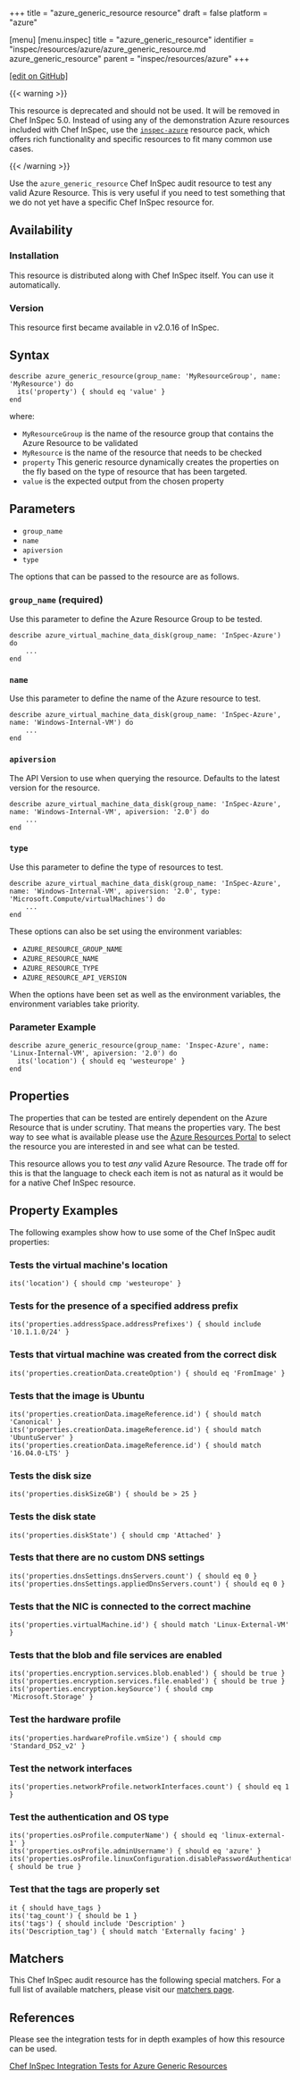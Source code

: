 +++
title = "azure_generic_resource resource"
draft = false
platform = "azure"

[menu]
  [menu.inspec]
    title = "azure_generic_resource"
    identifier = "inspec/resources/azure/azure_generic_resource.md azure_generic_resource"
    parent = "inspec/resources/azure"
+++

[\[edit on GitHub\]](https://github.com/inspec/inspec/blob/master/docs-chef-io/content/inspec/resources/azure_generic_resource.md)

{{< warning >}}

This resource is deprecated and should not be used. It will be removed in Chef InSpec 5.0. Instead of using any of the demonstration Azure resources included with Chef InSpec, use the [`inspec-azure`](https://github.com/inspec/inspec-azure) resource pack, which offers rich functionality and specific resources to fit many common use cases.

{{< /warning >}}

Use the `azure_generic_resource` Chef InSpec audit resource to test any valid Azure Resource. This is very useful if you need to test something that we do not yet have a specific Chef InSpec resource for.

## Availability

### Installation

This resource is distributed along with Chef InSpec itself. You can use it automatically.

### Version

This resource first became available in v2.0.16 of InSpec.

## Syntax

    describe azure_generic_resource(group_name: 'MyResourceGroup', name: 'MyResource') do
      its('property') { should eq 'value' }
    end

where:

- `MyResourceGroup` is the name of the resource group that contains the Azure Resource to be validated
- `MyResource` is the name of the resource that needs to be checked
- `property` This generic resource dynamically creates the properties on the fly based on the type of resource that has been targeted.
- `value` is the expected output from the chosen property

## Parameters

- `group_name`
- `name`
- `apiversion`
- `type`

The options that can be passed to the resource are as follows.

### `group_name` (required)

Use this parameter to define the Azure Resource Group to be tested.

    describe azure_virtual_machine_data_disk(group_name: 'InSpec-Azure') do
        ...
    end

### `name`

Use this parameter to define the name of the Azure resource to test.

    describe azure_virtual_machine_data_disk(group_name: 'InSpec-Azure', name: 'Windows-Internal-VM') do
        ...
    end

### `apiversion`

The API Version to use when querying the resource. Defaults to the latest version for the resource.

    describe azure_virtual_machine_data_disk(group_name: 'InSpec-Azure', name: 'Windows-Internal-VM', apiversion: '2.0') do
        ...
    end

### `type`

Use this parameter to define the type of resources to test.

    describe azure_virtual_machine_data_disk(group_name: 'InSpec-Azure', name: 'Windows-Internal-VM', apiversion: '2.0', type: 'Microsoft.Compute/virtualMachines') do
        ...
    end

These options can also be set using the environment variables:

- `AZURE_RESOURCE_GROUP_NAME`
- `AZURE_RESOURCE_NAME`
- `AZURE_RESOURCE_TYPE`
- `AZURE_RESOURCE_API_VERSION`

When the options have been set as well as the environment variables, the environment variables take priority.

### Parameter Example

    describe azure_generic_resource(group_name: 'Inspec-Azure', name: 'Linux-Internal-VM', apiversion: '2.0') do
      its('location') { should eq 'westeurope' }
    end

## Properties

The properties that can be tested are entirely dependent on the Azure Resource that is under scrutiny. That means the properties vary. The best way to see what is available please use the [Azure Resources Portal](https://resources.azure.com) to select the resource you are interested in and see what can be tested.

This resource allows you to test _any_ valid Azure Resource. The trade off for this is that the language to check each item is not as natural as it would be for a native Chef InSpec resource.

## Property Examples

The following examples show how to use some of the Chef InSpec audit properties:

### Tests the virtual machine's location

    its('location') { should cmp 'westeurope' }

### Tests for the presence of a specified address prefix

    its('properties.addressSpace.addressPrefixes') { should include '10.1.1.0/24' }

### Tests that virtual machine was created from the correct disk

    its('properties.creationData.createOption') { should eq 'FromImage' }

### Tests that the image is Ubuntu

    its('properties.creationData.imageReference.id') { should match 'Canonical' }
    its('properties.creationData.imageReference.id') { should match 'UbuntuServer' }
    its('properties.creationData.imageReference.id') { should match '16.04.0-LTS' }

### Tests the disk size

    its('properties.diskSizeGB') { should be > 25 }

### Tests the disk state

    its('properties.diskState') { should cmp 'Attached' }

### Tests that there are no custom DNS settings

    its('properties.dnsSettings.dnsServers.count') { should eq 0 }
    its('properties.dnsSettings.appliedDnsServers.count') { should eq 0 }

### Tests that the NIC is connected to the correct machine

    its('properties.virtualMachine.id') { should match 'Linux-External-VM' }

### Tests that the blob and file services are enabled

    its('properties.encryption.services.blob.enabled') { should be true }
    its('properties.encryption.services.file.enabled') { should be true }
    its('properties.encryption.keySource') { should cmp 'Microsoft.Storage' }

### Test the hardware profile

    its('properties.hardwareProfile.vmSize') { should cmp 'Standard_DS2_v2' }

### Test the network interfaces

    its('properties.networkProfile.networkInterfaces.count') { should eq 1 }

### Test the authentication and OS type

    its('properties.osProfile.computerName') { should eq 'linux-external-1' }
    its('properties.osProfile.adminUsername') { should eq 'azure' }
    its('properties.osProfile.linuxConfiguration.disablePasswordAuthentication') { should be true }

### Test that the tags are properly set

    it { should have_tags }
    its('tag_count') { should be 1 }
    its('tags') { should include 'Description' }
    its('Description_tag') { should match 'Externally facing' }

## Matchers

This Chef InSpec audit resource has the following special matchers. For a full list of available matchers, please visit our [matchers page](/inspec/matchers/).

## References

Please see the integration tests for in depth examples of how this resource can be used.

[Chef InSpec Integration Tests for Azure Generic Resources](https://github.com/chef/inspec/tree/master/test/integration/azure/verify/controls)

